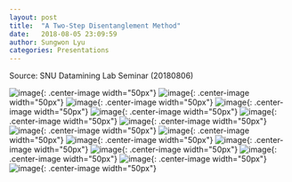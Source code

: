 ```yaml
---
layout: post
title:  "A Two-Step Disentanglement Method"
date:   2018-08-05 23:09:59
author: Sungwon Lyu
categories: Presentations
---
```


Source: SNU Datamining Lab Seminar (20180806)

![image](/assets/images/20180806_TwoStepDisentanglementMethod_SungwonLyu/20180806_TwoStepDisentanglementMethod_SungwonLyu.001.png){: .center-image width="50px"}
![image](/assets/images/20180806_TwoStepDisentanglementMethod_SungwonLyu/20180806_TwoStepDisentanglementMethod_SungwonLyu.002.png){: .center-image width="50px"}
![image](/assets/images/20180806_TwoStepDisentanglementMethod_SungwonLyu/20180806_TwoStepDisentanglementMethod_SungwonLyu.003.png){: .center-image width="50px"}
![image](/assets/images/20180806_TwoStepDisentanglementMethod_SungwonLyu/20180806_TwoStepDisentanglementMethod_SungwonLyu.004.png){: .center-image width="50px"}
![image](/assets/images/20180806_TwoStepDisentanglementMethod_SungwonLyu/20180806_TwoStepDisentanglementMethod_SungwonLyu.005.png){: .center-image width="50px"}
![image](/assets/images/20180806_TwoStepDisentanglementMethod_SungwonLyu/20180806_TwoStepDisentanglementMethod_SungwonLyu.006.png){: .center-image width="50px"}
![image](/assets/images/20180806_TwoStepDisentanglementMethod_SungwonLyu/20180806_TwoStepDisentanglementMethod_SungwonLyu.007.png){: .center-image width="50px"}
![image](/assets/images/20180806_TwoStepDisentanglementMethod_SungwonLyu/20180806_TwoStepDisentanglementMethod_SungwonLyu.008.png){: .center-image width="50px"}
![image](/assets/images/20180806_TwoStepDisentanglementMethod_SungwonLyu/20180806_TwoStepDisentanglementMethod_SungwonLyu.009.png){: .center-image width="50px"}
![image](/assets/images/20180806_TwoStepDisentanglementMethod_SungwonLyu/20180806_TwoStepDisentanglementMethod_SungwonLyu.010.png){: .center-image width="50px"}
![image](/assets/images/20180806_TwoStepDisentanglementMethod_SungwonLyu/20180806_TwoStepDisentanglementMethod_SungwonLyu.011.png){: .center-image width="50px"}
![image](/assets/images/20180806_TwoStepDisentanglementMethod_SungwonLyu/20180806_TwoStepDisentanglementMethod_SungwonLyu.012.png){: .center-image width="50px"}
![image](/assets/images/20180806_TwoStepDisentanglementMethod_SungwonLyu/20180806_TwoStepDisentanglementMethod_SungwonLyu.013.png){: .center-image width="50px"}
![image](/assets/images/20180806_TwoStepDisentanglementMethod_SungwonLyu/20180806_TwoStepDisentanglementMethod_SungwonLyu.014.png){: .center-image width="50px"}
![image](/assets/images/20180806_TwoStepDisentanglementMethod_SungwonLyu/20180806_TwoStepDisentanglementMethod_SungwonLyu.015.png){: .center-image width="50px"}
